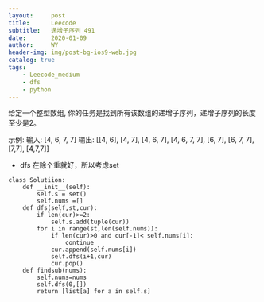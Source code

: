 ```yaml
---
layout:     post
title:      Leecode
subtitle:   递增子序列 491
date:       2020-01-09
author:     WY
header-img: img/post-bg-ios9-web.jpg
catalog: true
tags:
    - Leecode_medium
    - dfs
    - python
---
```



给定一个整型数组, 你的任务是找到所有该数组的递增子序列，递增子序列的长度至少是2。

示例:
输入: [4, 6, 7, 7]
输出: [[4, 6], [4, 7], [4, 6, 7], [4, 6, 7, 7], [6, 7], [6, 7, 7], [7,7], [4,7,7]]

- dfs 在除个重就好，所以考虑set
```
class Solutiion:
    def __init__(self):
        self.s = set()
        self.nums =[]
    def dfs(self,st,cur):
        if len(cur)>=2:
            self.s.add(tuple(cur))
        for i in range(st,len(self.nums)):
            if len(cur)>0 and cur[-1]< self.nums[i]:
                continue
            cur.append(self.nums[i])
            self.dfs(i+1,cur)
            cur.pop()
    def findsub(nums):
        self.nums=nums
        self.dfs(0,[])
        return [list[a] for a in self.s]         
```

